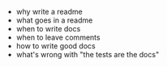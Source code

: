 - why write a readme
- what goes in a readme
- when to write docs
- when to leave comments
- how to write good docs
- what's wrong with "the tests are the docs"
